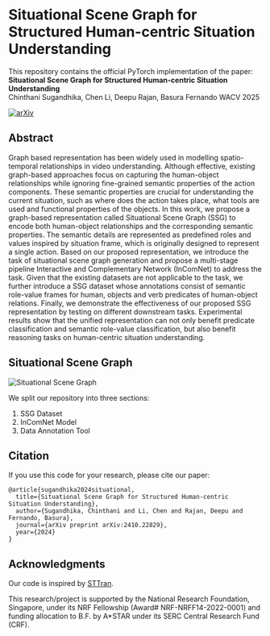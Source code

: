 # Situational Scene Graph for Structured Human-centric Situation Understanding

This repository contains the official PyTorch implementation of the paper:
**Situational Scene Graph for Structured Human-centric Situation Understanding**  
Chinthani Sugandhika, Chen Li, Deepu Rajan, Basura Fernando 
WACV 2025 

[![arXiv](https://img.shields.io/badge/arXiv-2307.00586-b31b1b.svg)](https://arxiv.org/abs/2410.22829)


## Abstract
Graph based representation has been widely used in modelling spatio-temporal relationships in video understanding. Although effective, existing graph-based approaches focus on capturing the human-object relationships while ignoring fine-grained semantic properties of the action components. These semantic properties are crucial for understanding the current situation, such as where does the action takes place, what tools are used and functional properties of the objects. In this work, we propose a graph-based representation called Situational Scene Graph (SSG) to encode both human-object relationships and the corresponding semantic properties. The semantic details are represented as predefined roles and values inspired by situation frame, which is originally designed to represent a single action. Based on our proposed representation, we introduce the task of situational scene graph generation and propose a multi-stage pipeline Interactive and Complementary Network (InComNet) to address the task. Given that the existing datasets are not applicable to the task, we further introduce a SSG dataset whose annotations consist of semantic role-value frames for human, objects and verb predicates of human-object relations. Finally, we demonstrate the effectiveness of our proposed SSG representation by testing on different downstream tasks. Experimental results show that the unified representation can not only benefit predicate classification and semantic role-value classification, but also benefit reasoning tasks on human-centric situation understanding.

## Situational Scene Graph
![Situational Scene Graph](image.png)

We split our repository into three sections:
1. SSG Dataset
2. InComNet Model
3. Data Annotation Tool


## Citation
If you use this code for your research, please cite our paper:
```bibtext
@article{sugandhika2024situational,
  title={Situational Scene Graph for Structured Human-centric Situation Understanding},
  author={Sugandhika, Chinthani and Li, Chen and Rajan, Deepu and Fernando, Basura},
  journal={arXiv preprint arXiv:2410.22829},
  year={2024}
}

```


## Acknowledgments
Our code is inspired by [STTran](https://github.com/yrcong/STTran).

This research/project is supported by the National Research Foundation, Singapore, under its NRF Fellowship (Award# NRF-NRFF14-2022-0001) and funding allocation to B.F. by A*STAR under its SERC Central Research Fund (CRF).